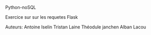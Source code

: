 Python-noSQL

Exercice sur sur les requetes Flask

Auteurs:
Antoine Iselin
Tristan Laine
Théodule janchen
Alban Lacou